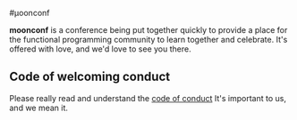 #µoonconf

**moonconf** is a conference being put together quickly to provide a place for the functional programming community to learn together and celebrate. It's offered with love, and we'd love to see you there.

## Code of welcoming conduct

Please really read and understand the [code of conduct](http://maitria.com/coc) It's important to us, and we mean it.
